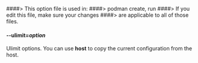 ####> This option file is used in:
####>   podman create, run
####> If you edit this file, make sure your changes
####> are applicable to all of those files.
#### **--ulimit**=*option*

Ulimit options. You can use **host** to copy the current configuration from the host.
